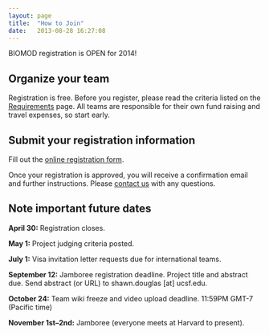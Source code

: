 ```yaml
---
layout: page
title:  "How to Join"
date:   2013-08-28 16:27:08
---
```



BIOMOD registration is OPEN for 2014!

## Organize your team

Registration is free. Before you register, please read the criteria listed on the [Requirements](/requirements) page. All teams are responsible for their own fund raising and travel expenses, so start early.

## Submit your registration information

Fill out the [online registration form](https://biomod.wufoo.com/forms/2014-registration-form/).

Once your registration is approved, you will receive a confirmation email and further instructions. Please [contact us](/contact) with any questions.

## Note important future dates

**April 30:** Registration closes.

**May 1:** Project judging criteria posted.

**July 1:** Visa invitation letter requests due for international teams.

**September 12:** Jamboree registration deadline. Project title and abstract due. Send abstract (or URL) to shawn.douglas [at] ucsf.edu.

**October 24:** Team wiki freeze and video upload deadline. 11:59PM GMT-7 (Pacific time)

**November 1st–2nd:** Jamboree (everyone meets at Harvard to present).

